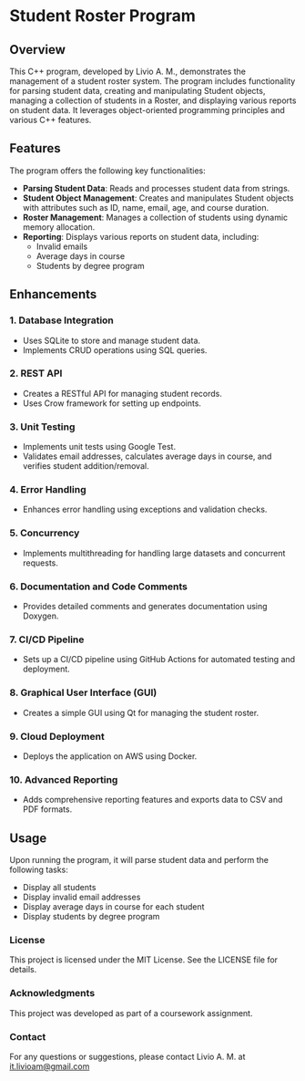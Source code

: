 # Student Roster Program

## Overview
This C++ program, developed by Livio A. M., demonstrates the management of a student roster system. The program includes functionality for parsing student data, creating and manipulating Student objects, managing a collection of students in a Roster, and displaying various reports on student data. It leverages object-oriented programming principles and various C++ features.

## Features
The program offers the following key functionalities:

- **Parsing Student Data**: Reads and processes student data from strings.
- **Student Object Management**: Creates and manipulates Student objects with attributes such as ID, name, email, age, and course duration.
- **Roster Management**: Manages a collection of students using dynamic memory allocation.
- **Reporting**: Displays various reports on student data, including:
  - Invalid emails
  - Average days in course
  - Students by degree program

## Enhancements
### 1. Database Integration
- Uses SQLite to store and manage student data.
- Implements CRUD operations using SQL queries.

### 2. REST API
- Creates a RESTful API for managing student records.
- Uses Crow framework for setting up endpoints.

### 3. Unit Testing
- Implements unit tests using Google Test.
- Validates email addresses, calculates average days in course, and verifies student addition/removal.

### 4. Error Handling
- Enhances error handling using exceptions and validation checks.

### 5. Concurrency
- Implements multithreading for handling large datasets and concurrent requests.

### 6. Documentation and Code Comments
- Provides detailed comments and generates documentation using Doxygen.

### 7. CI/CD Pipeline
- Sets up a CI/CD pipeline using GitHub Actions for automated testing and deployment.

### 8. Graphical User Interface (GUI)
- Creates a simple GUI using Qt for managing the student roster.

### 9. Cloud Deployment
- Deploys the application on AWS using Docker.

### 10. Advanced Reporting
- Adds comprehensive reporting features and exports data to CSV and PDF formats.
   

## Usage
Upon running the program, it will parse student data and perform the following tasks:
- Display all students
- Display invalid email addresses
- Display average days in course for each student
- Display students by degree program


### License
This project is licensed under the MIT License. See the LICENSE file for details.

### Acknowledgments
This project was developed as part of a coursework assignment. 

### Contact
For any questions or suggestions, please contact Livio A. M. at it.livioam@gmail.com
